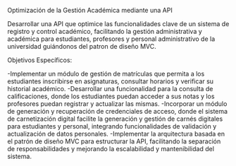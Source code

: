 Optimización de la Gestión Académica mediante una API

Desarrollar una API que optimice las funcionalidades clave de un sistema de registro y control académico, facilitando la gestión administrativa y académica para estudiantes, profesores y personal administrativo de la universidad guiándonos del patron de diseño MVC.

Objetivos Específicos:

-Implementar un módulo de gestión de matrículas que permita a los estudiantes inscribirse en asignaturas, consultar horarios y verificar su historial académico.
-Desarrollar una funcionalidad para la consulta de calificaciones, donde los estudiantes puedan acceder a sus notas y los profesores puedan registrar y actualizar las mismas.
-Incorporar un módulo de generación y recuperación de credenciales de acceso, donde el sistema de carnetización digital facilite la generación y gestión de carnés digitales para estudiantes y personal, integrando funcionalidades de validación y actualización de datos personales.
-Implementar la arquitectura basada en el patrón de diseño MVC para estructurar la API, facilitando la separación de responsabilidades y mejorando la escalabilidad y mantenibilidad del sistema.


